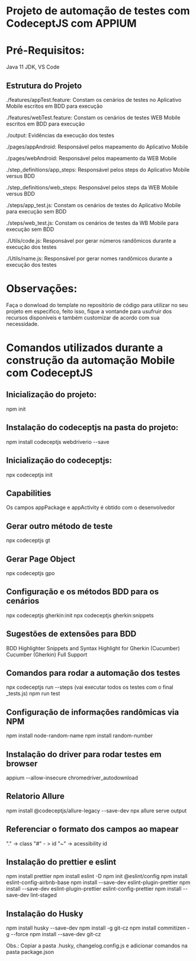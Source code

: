 # Projeto de automação de testes com CodeceptJS com APPIUM

# Pré-Requisitos:

Java 11 JDK,
VS Code

## Estrutura do Projeto

./features/appTest.feature:
Constam os cenários de testes no Aplicativo Mobile escritos em BDD para execução

./features/webTest.feature:
Constam os cenários de testes WEB Mobile escritos em BDD para execução

./output:
Evidências da execução dos testes

./pages/appAndroid:
Responsável pelos mapeamento do Aplicativo Mobile

./pages/webAndroid:
Responsável pelos mapeamento da WEB Mobile

./step_definitions/app_steps:
Responsável pelos steps do Aplicativo Mobile versus BDD

./step_definitions/web_steps:
Responsável pelos steps da WEB Mobile versus BDD

./steps/app_test.js:
Constam os cenários de testes do Aplicativo Mobile para execução sem BDD

./steps/web_test.js:
Constam os cenários de testes da WB Mobile para execução sem BDD

./Utils/code.js:
Responsável por gerar números randômicos durante a execução dos testes

./Utils/name.js:
Responsável por gerar nomes randômicos durante a execução dos testes

# Observações:

Faça o donwload do template no repositório de código para utilizar no seu projeto em especifico, feito isso, fique a vontande para usufruir dos recursos disponíveis e também customizar de acordo com sua necessidade.

# Comandos utilizados durante a construção da automação Mobile com CodeceptJS

## Inicialização do projeto:

npm init

## Instalação do codeceptjs na pasta do projeto:

npm install codeceptjs webdriverio --save

## Inicialização do codeceptjs:

npx codeceptjs init

## Capabilities

Os campos appPackage e appActivity é obtido com o desenvolvedor

## Gerar outro método de teste

npx codeceptjs gt

## Gerar Page Object

npx codeceptjs gpo

## Configuração e os métodos BDD para os cenários

npx codeceptjs gherkin:init
npx codeceptjs gherkin:snippets

## Sugestões de extensões para BDD

BDD Highlighter
Snippets and Syntax Highlight for Gherkin (Cucumber)
Cucumber (Gherkin) Full Support

## Comandos para rodar a automação dos testes

npx codeceptjs run --steps (vai executar todos os testes com o final \_tests.js)
npm run test

## Configuração de informações randômicas via NPM

npm install node-random-name
npm install random-number

## Instalação do driver para rodar testes em browser

appium --allow-insecure chromedriver_autodownload

## Relatorio Allure

npm install @codeceptjs/allure-legacy --save-dev
npx allure serve output

## Referenciar o formato dos campos ao mapear

"." -> class
"#" - > id
"~" -> acessibility id

## Instalação do prettier e eslint

npm install prettier
npm install eslint -D
npm init @eslint/config
npm install eslint-config-airbnb-base
npm install --save-dev eslint-plugin-prettier
npm install --save-dev eslint-plugin-prettier eslint-config-prettier
npm install --save-dev lint-staged

## Instalação do Husky

npm install husky --save-dev
npm install -g git-cz
npm install commitizen -g --force
npm install --save-dev git-cz

Obs.: Copiar a pasta .husky, changelog.config.js e adicionar comandos na pasta package.json
